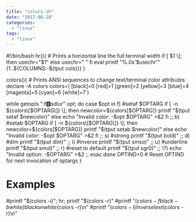 ```yaml
---
title: "colors.sh"
date: "2017-08-28"
categories: 
  - "linux"
tags: 
  - "linux"
---
```


#!/bin/bash
hr(){  # Prints a horizontal line the full terminal width
  if \[ $1 \]; then
    usechr="$1"
  else
    usechr=" "
  fi
  eval printf "%.0s'$usechr'" {1..${COLUMNS:-$(tput cols)}}
}

colors(){  # Prints ANSI sequences to change text/terminal color attributes
  declare -A colors
  colors=(
    \[black\]=0
    \[red\]=1
    \[green\]=2
    \[yellow\]=3
    \[blue\]=4
    \[magenta\]=5
    \[cyan\]=6
    \[white\]=7
  )

  while getopts ":f:b:sdiur" opt; do
    case $opt in
      f)
        #setaf $OPTARG
        if \[ -n ${colors\[$OPTARG\]} \]; then
          newcolor=${colors\[$OPTARG\]}
          printf "$(tput setaf $newcolor)"
        else
          echo "Invalid color: -$opt $OPTARG" >&2
        fi
        ;;
      b)
        #setab $OPTARG
        if \[ -n ${colors\[$OPTARG\]} \]; then
          newcolor=${colors\[$OPTARG\]}
          printf "$(tput setab $newcolor)"
        else
          echo "Invalid color: -$opt $OPTARG" >&2
        fi
        ;;
      s)
        #strong
        printf "$(tput bold)"
        ;;
      d)
        #dim
        printf "$(tput dim)"
        ;;
      i)
        #inverse
        printf "$(tput smso)"
        ;;
      u)
        #underline
        printf "$(tput smul)"
        ;;
      r)
        #reset to default
        printf "$(tput sgr0)"
        ;;
      \\?)
        echo "Invalid option: -$OPTARG" >&2
        ;;
    esac
  done
  OPTIND=0  # Reset OPTIND for next invocation of optargs
}

# Examples
#printf "$(colors -i)"; hr; printf "$(colors -r)"
#printf "$(colors -f black -b white)black on white$(colors -r)\\n"
#printf "$(colors -i)Inverse text$(colors -r)\\n"
